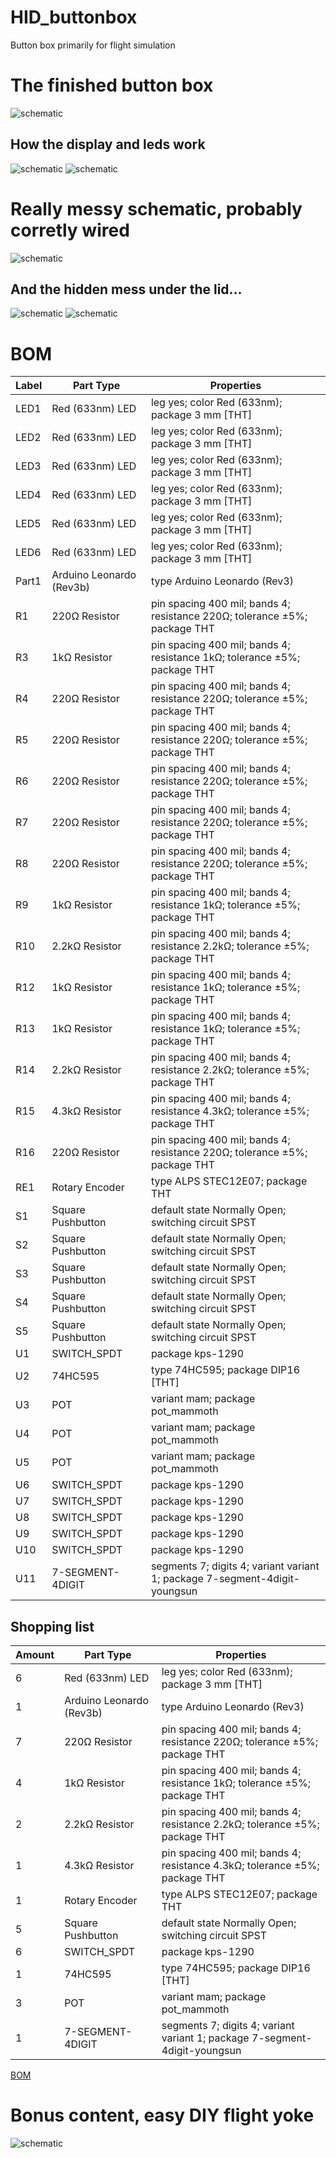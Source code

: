 # HID_buttonbox
Button box primarily for flight simulation 
# The finished button box
![schematic](https://github.com/christoferjh/HID_buttonbox/blob/master/images/img_box.PNG)
## How the display and leds work
![schematic](https://github.com/christoferjh/HID_buttonbox/blob/master/images/box.gif)
![schematic](https://github.com/christoferjh/HID_buttonbox/blob/master/images/buttons.gif)

# Really messy schematic, probably corretly wired
![schematic](https://github.com/christoferjh/HID_buttonbox/blob/master/images/schem.png)
## And the hidden mess under the lid...
![schematic](https://github.com/christoferjh/HID_buttonbox/blob/master/images/img_box_inside.PNG)
![schematic](https://github.com/christoferjh/HID_buttonbox/blob/master/images/img_box_messy.PNG)

# BOM

| Label | Part Type                | Properties                                                                 |
| ----- | ------------------------ | -------------------------------------------------------------------------- |
| LED1  | Red (633nm) LED          | leg yes; color Red (633nm); package 3 mm \[THT\]                           |
| LED2  | Red (633nm) LED          | leg yes; color Red (633nm); package 3 mm \[THT\]                           |
| LED3  | Red (633nm) LED          | leg yes; color Red (633nm); package 3 mm \[THT\]                           |
| LED4  | Red (633nm) LED          | leg yes; color Red (633nm); package 3 mm \[THT\]                           |
| LED5  | Red (633nm) LED          | leg yes; color Red (633nm); package 3 mm \[THT\]                           |
| LED6  | Red (633nm) LED          | leg yes; color Red (633nm); package 3 mm \[THT\]                           |
| Part1 | Arduino Leonardo (Rev3b) | type Arduino Leonardo (Rev3)                                               |
| R1    | 220Ω Resistor            | pin spacing 400 mil; bands 4; resistance 220Ω; tolerance ±5%; package THT  |
| R3    | 1kΩ Resistor             | pin spacing 400 mil; bands 4; resistance 1kΩ; tolerance ±5%; package THT   |
| R4    | 220Ω Resistor            | pin spacing 400 mil; bands 4; resistance 220Ω; tolerance ±5%; package THT  |
| R5    | 220Ω Resistor            | pin spacing 400 mil; bands 4; resistance 220Ω; tolerance ±5%; package THT  |
| R6    | 220Ω Resistor            | pin spacing 400 mil; bands 4; resistance 220Ω; tolerance ±5%; package THT  |
| R7    | 220Ω Resistor            | pin spacing 400 mil; bands 4; resistance 220Ω; tolerance ±5%; package THT  |
| R8    | 220Ω Resistor            | pin spacing 400 mil; bands 4; resistance 220Ω; tolerance ±5%; package THT  |
| R9    | 1kΩ Resistor             | pin spacing 400 mil; bands 4; resistance 1kΩ; tolerance ±5%; package THT   |
| R10   | 2.2kΩ Resistor           | pin spacing 400 mil; bands 4; resistance 2.2kΩ; tolerance ±5%; package THT |
| R12   | 1kΩ Resistor             | pin spacing 400 mil; bands 4; resistance 1kΩ; tolerance ±5%; package THT   |
| R13   | 1kΩ Resistor             | pin spacing 400 mil; bands 4; resistance 1kΩ; tolerance ±5%; package THT   |
| R14   | 2.2kΩ Resistor           | pin spacing 400 mil; bands 4; resistance 2.2kΩ; tolerance ±5%; package THT |
| R15   | 4.3kΩ Resistor           | pin spacing 400 mil; bands 4; resistance 4.3kΩ; tolerance ±5%; package THT |
| R16   | 220Ω Resistor            | pin spacing 400 mil; bands 4; resistance 220Ω; tolerance ±5%; package THT  |
| RE1   | Rotary Encoder           | type ALPS STEC12E07; package THT                                           |
| S1    | Square Pushbutton        | default state Normally Open; switching circuit SPST                        |
| S2    | Square Pushbutton        | default state Normally Open; switching circuit SPST                        |
| S3    | Square Pushbutton        | default state Normally Open; switching circuit SPST                        |
| S4    | Square Pushbutton        | default state Normally Open; switching circuit SPST                        |
| S5    | Square Pushbutton        | default state Normally Open; switching circuit SPST                        |
| U1    | SWITCH\_SPDT             | package kps-1290                                                           |
| U2    | 74HC595                  | type 74HC595; package DIP16 \[THT\]                                        |
| U3    | POT                      | variant mam; package pot\_mammoth                                          |
| U4    | POT                      | variant mam; package pot\_mammoth                                          |
| U5    | POT                      | variant mam; package pot\_mammoth                                          |
| U6    | SWITCH\_SPDT             | package kps-1290                                                           |
| U7    | SWITCH\_SPDT             | package kps-1290                                                           |
| U8    | SWITCH\_SPDT             | package kps-1290                                                           |
| U9    | SWITCH\_SPDT             | package kps-1290                                                           |
| U10   | SWITCH\_SPDT             | package kps-1290                                                           |
| U11   | 7-SEGMENT-4DIGIT         | segments 7; digits 4; variant variant 1; package 7-segment-4digit-youngsun |

## Shopping list

| Amount | Part Type                | Properties                                                                 |
| ------ | ------------------------ | -------------------------------------------------------------------------- |
| 6      | Red (633nm) LED          | leg yes; color Red (633nm); package 3 mm \[THT\]                           |
| 1      | Arduino Leonardo (Rev3b) | type Arduino Leonardo (Rev3)                                               |
| 7      | 220Ω Resistor            | pin spacing 400 mil; bands 4; resistance 220Ω; tolerance ±5%; package THT  |
| 4      | 1kΩ Resistor             | pin spacing 400 mil; bands 4; resistance 1kΩ; tolerance ±5%; package THT   |
| 2      | 2.2kΩ Resistor           | pin spacing 400 mil; bands 4; resistance 2.2kΩ; tolerance ±5%; package THT |
| 1      | 4.3kΩ Resistor           | pin spacing 400 mil; bands 4; resistance 4.3kΩ; tolerance ±5%; package THT |
| 1      | Rotary Encoder           | type ALPS STEC12E07; package THT                                           |
| 5      | Square Pushbutton        | default state Normally Open; switching circuit SPST                        |
| 6      | SWITCH\_SPDT             | package kps-1290                                                           |
| 1      | 74HC595                  | type 74HC595; package DIP16 \[THT\]                                        |
| 3      | POT                      | variant mam; package pot\_mammoth                                          |
| 1      | 7-SEGMENT-4DIGIT         | segments 7; digits 4; variant variant 1; package 7-segment-4digit-youngsun |

[BOM](https://github.com/christoferjh/HID_buttonbox/blob/master/bom.html)


# Bonus content, easy DIY flight yoke
![schematic](https://github.com/christoferjh/HID_buttonbox/blob/master/images/yoke.PNG)
